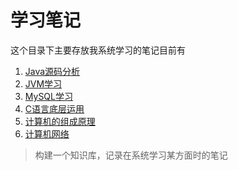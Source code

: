 # 学习笔记

这个目录下主要存放我系统学习的笔记目前有

1. [Java源码分析](Java源码分析.md)
2. [JVM学习](JVM学习.md)
3. [MySQL学习](MySql学习.md)
4. [C语言底层运用](C语言底层运用.md)
5. [计算机的组成原理](计算机的组成原理.md)
6. [计算机网络](计算机网络.md)

> 构建一个知识库，记录在系统学习某方面时的笔记